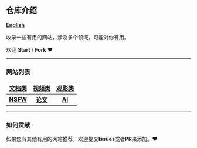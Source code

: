 ## 仓库介绍 
[**English**](./English.md)

收录一些有用的网站，涉及多个领域，可能对你有用。

欢迎 **Start** / **Fork** :heart:

---

### 网站列表

|[文档类](../docs/document.md)|[视频类](../docs/video.md)|[观影类](../docs/movie.md)|
|:---:|:---:|:---:|
|[**NSFW**](../docs/nsfw.md)|[**论文**](../docs/thesis.md)|[**AI**](../docs/ai.md)|

---

### 如何贡献
如果您有其他有用的网站推荐，欢迎提交**Issues**或者**PR**来添加。:heart: